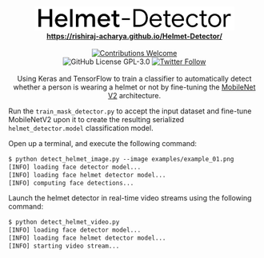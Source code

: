 <p align="center">
<img alt="Helmet Detector title image" src="https://raw.githubusercontent.com/rishiraj-acharya/Helmet-Detector/master/logo.png" /> 
<br/><b><a href="https://rishiraj-acharya.github.io/Helmet-Detector/">https://rishiraj-acharya.github.io/Helmet-Detector/</a></b><br/><br/><a href="#contributing"><img alt="Contributions Welcome" src="https://img.shields.io/badge/contributions-welcome-brightgreen?style=for-the-badge&labelColor=black&logo=github"></a> <br/><img alt="GitHub License GPL-3.0" src="https://img.shields.io/github/license/rishiraj-acharya/Helmet-Detector?style=for-the-badge&labelColor=black&logo=github"> <a href="https://twitter.com/RishirajAcharya"><img alt="Twitter Follow" src="https://img.shields.io/twitter/follow/RishirajAcharya?style=for-the-badge&color=09f&labelColor=black&logo=twitter&label=@RishirajAcharya"></a><br/><br/>Using Keras and TensorFlow to train a classifier to automatically detect whether a person is wearing a helmet or not by fine-tuning the <a href="https://arxiv.org/abs/1801.04381">MobileNet V2</a> architecture.

</p>

Run the ```train_mask_detector.py``` to accept the input dataset and fine-tune MobileNetV2 upon it to create the resulting serialized ```helmet_detector.model``` classification model.

Open up a terminal, and execute the following command:

```
$ python detect_helmet_image.py --image examples/example_01.png
[INFO] loading face detector model...
[INFO] loading face helmet detector model...
[INFO] computing face detections...
```

Launch the helmet detector in real-time video streams using the following command:

```
$ python detect_helmet_video.py
[INFO] loading face detector model...
[INFO] loading face helmet detector model...
[INFO] starting video stream...
```
